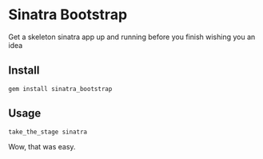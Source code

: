 Sinatra Bootstrap
=================

Get a skeleton sinatra app up and running before you finish wishing you
an idea

Install
-------

    gem install sinatra_bootstrap

Usage
-----

    take_the_stage sinatra

Wow, that was easy.
